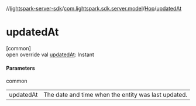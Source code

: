 //[lightspark-server-sdk](../../../index.md)/[com.lightspark.sdk.server.model](../index.md)/[Hop](index.md)/[updatedAt](updated-at.md)

# updatedAt

[common]\
open override val [updatedAt](updated-at.md): Instant

#### Parameters

common

| | |
|---|---|
| updatedAt | The date and time when the entity was last updated. |
